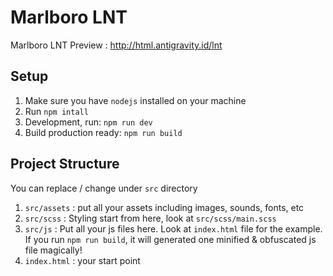 # Marlboro LNT
Marlboro LNT
Preview : http://html.antigravity.id/lnt

## Setup
1. Make sure you have `nodejs` installed on your machine
2. Run `npm intall`
3. Development, run: `npm run dev`
4. Build production ready: `npm run build`

## Project Structure
You can replace / change under `src` directory
1. `src/assets` : put all your assets including images, sounds, fonts, etc
2. `src/scss` : Styling start from here, look at `src/scss/main.scss`
3. `src/js` : Put all your js files here. Look at `index.html` file for the example. If you run `npm run build`, it will generated one minified & obfuscated js file magically!
4. `index.html` : your start point
